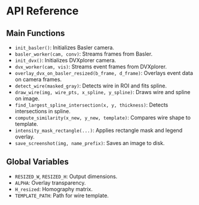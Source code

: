# API Reference

## Main Functions

- `init_basler()`: Initializes Basler camera.
- `basler_worker(cam, conv)`: Streams frames from Basler.
- `init_dvx()`: Initializes DVXplorer camera.
- `dvx_worker(cam, vis)`: Streams event frames from DVXplorer.
- `overlay_dvx_on_basler_resized(b_frame, d_frame)`: Overlays event data on camera frames.
- `detect_wire(masked_gray)`: Detects wire in ROI and fits spline.
- `draw_wire(img, wire_pts, x_spline, y_spline)`: Draws wire and spline on image.
- `find_largest_spline_intersection(x, y, thickness)`: Detects intersections in spline.
- `compute_similarity(x_new, y_new, template)`: Compares wire shape to template.
- `intensity_mask_rectangle(...)`: Applies rectangle mask and legend overlay.
- `save_screenshot(img, name_prefix)`: Saves an image to disk.

## Global Variables
- `RESIZED_W`, `RESIZED_H`: Output dimensions.
- `ALPHA`: Overlay transparency.
- `H_resized`: Homography matrix.
- `TEMPLATE_PATH`: Path for wire template.
